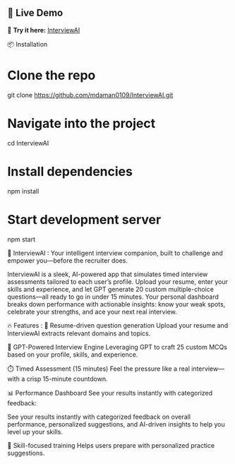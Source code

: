## 🤖 Live Demo
🔗 **Try it here:** [InterviewAI](https://interviewaiapx.web.app)

📦 Installation
# Clone the repo
git clone https://github.com/mdaman0109/InterviewAI.git

# Navigate into the project
cd InterviewAI

# Install dependencies
npm install

# Start development server
npm start


🚀 InterviewAI : 
Your intelligent interview companion, built to challenge and empower you—before the recruiter does.

InterviewAI is a sleek, AI-powered app that simulates timed interview assessments tailored to each user’s profile. Upload your resume, enter your skills and experience, and let GPT generate 20 custom multiple-choice questions—all ready to go in under 15 minutes. Your personal dashboard breaks down performance with actionable insights: know your weak spots, celebrate your strengths, and ace your next real interview.

🔥 Features :
📄 Resume-driven question generation Upload your resume and InterviewAI extracts relevant domains and topics.

🤖 GPT-Powered Interview Engine Leveraging GPT to craft 25 custom MCQs based on your profile, skills, and experience.

⏱️ Timed Assessment (15 minutes) Feel the pressure like a real interview—with a crisp 15-minute countdown.

📊 Performance Dashboard See your results instantly with categorized feedback:

See your results instantly with categorized feedback on overall performance, personalized suggestions, and AI-driven insights to help you level up your skills.

🎯 Skill-focused training Helps users prepare with personalized practice suggestions.
